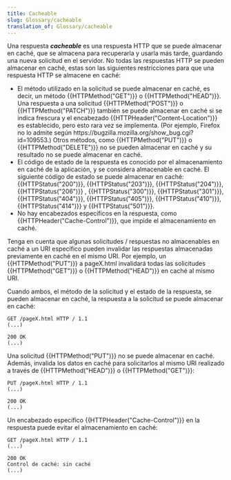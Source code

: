 ```yaml
---
title: Cacheable
slug: Glossary/cacheable
translation_of: Glossary/cacheable
---
```

Una respuesta **_cacheable_** es una respuesta HTTP que se puede almacenar en caché, que se almacena para recuperarla y usarla más tarde, guardando una nueva solicitud en el servidor. No todas las respuestas HTTP se pueden almacenar en caché, estas son las siguientes restricciones para que una respuesta HTTP se almacene en caché:

- El método utilizado en la solicitud se puede almacenar en caché, es decir, un método {{HTTPMethod("GET")}} o {{HTTPMethod("HEAD")}}. Una respuesta a una solicitud {{HTTPMethod("POST")}} o {{HTTPMethod("PATCH")}} también se puede almacenar en caché si se indica frescura y el encabezado {{HTTPHeader("Content-Location")}} es establecido, pero esto rara vez se implementa. (Por ejemplo, Firefox no lo admite según https\://bugzilla.mozilla.org/show_bug.cgi?id=109553.) Otros métodos, como {{HTTPMethod("PUT")}} o {{HTTPMethod("DELETE")}} no se pueden almacenar en caché y su resultado no se puede almacenar en caché.
- El código de estado de la respuesta es conocido por el almacenamiento en caché de la aplicación, y se considera almacenable en caché. El siguiente código de estado se puede almacenar en caché: {{HTTPStatus("200")}}, {{HTTPStatus("203")}}, {{HTTPStatus("204")}}, {{HTTPStatus("206")}} , {{HTTPStatus("300")}}, {{HTTPStatus("301")}}, {{HTTPStatus("404")}}, {{HTTPStatus("405")}}, {{HTTPStatus("410")}}, {{HTTPStatus("414")}} y {{HTTPStatus("501")}}.
- No hay encabezados específicos en la respuesta, como {{HTTPHeader("Cache-Control")}}, que impide el almacenamiento en caché.

Tenga en cuenta que algunas solicitudes / respuestas no almacenables en caché a un URI específico pueden invalidar las respuestas almacenadas previamente en caché en el mismo URI. Por ejemplo, un {{HTTPMethod("PUT")}} a pageX.html invalidará todas las solicitudes {{HTTPMethod("GET")}} o {{HTTPMethod("HEAD")}} en caché al mismo URI.

Cuando ambos, el método de la solicitud y el estado de la respuesta, se pueden almacenar en caché, la respuesta a la solicitud se puede almacenar en caché:

    GET /pageX.html HTTP / 1.1
    (...)

    200 OK
    (...)

Una solicitud {{HTTPMethod("PUT")}} no se puede almacenar en caché. Además, invalida los datos en caché para solicitarlos al mismo URI realizado a través de {{HTTPMethod("HEAD")}} o {{HTTPMethod("GET")}}:

    PUT /pageX.html HTTP / 1.1
    (...)

    200 OK
    (...)

Un encabezado específico {{HTTPHeader("Cache-Control")}} en la respuesta puede evitar el almacenamiento en caché:

    GET /pageX.html HTTP / 1.1
    (...)

    200 OK
    Control de caché: sin caché
    (...)
